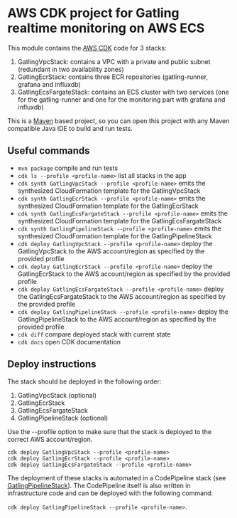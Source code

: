 # AWS CDK project for Gatling realtime monitoring on AWS ECS
This module contains the [AWS CDK](https://docs.aws.amazon.com/cdk/latest/guide/home.html) code for 3 stacks:
1. GatlingVpcStack: contains a VPC with a private and public subnet (redundant in two availability zones)
2. GatlingEcrStack: contains three ECR repositories (gatling-runner, grafana and influxdb)
3. GatlingEcsFargateStack: contains an ECS cluster with two services (one for the gatling-runner and one for the monitoring part with grafana and influxdb)

This is a [Maven](https://maven.apache.org/) based project, so you can open this project with any Maven compatible Java IDE to build and run tests.

## Useful commands
 * `mvn package` compile and run tests
 * `cdk ls --profile <profile-name>` list all stacks in the app
 * `cdk synth GatlingVpcStack --profile <profile-name>` emits the synthesized CloudFormation template for the GatlingVpcStack
 * `cdk synth GatlingEcrStack --profile <profile-name>` emits the synthesized CloudFormation template for the GatlingEcrStack
 * `cdk synth GatlingEcsFargateStack --profile <profile-name>` emits the synthesized CloudFormation template for the GatlingEcsFargateStack
 * `cdk synth GatlingPipelineStack --profile <profile-name>` emits the synthesized CloudFormation template for the GatlingPipelineStack
 * `cdk deploy GatlingVpcStack --profile <profile-name>` deploy the GatlingVpcStack to the AWS account/region as specified by the provided profile
 * `cdk deploy GatlingEcrStack --profile <profile-name>` deploy the GatlingEcrStack to the AWS account/region as specified by the provided profile
 * `cdk deploy GatlingEcsFargateStack --profile <profile-name>` deploy the GatlingEcsFargateStack to the AWS account/region as specified by the provided profile
 * `cdk deploy GatlingPipelineStack --profile <profile-name>` deploy the GatlingPipelineStack to the AWS account/region as specified by the provided profile
 * `cdk diff` compare deployed stack with current state
 * `cdk docs` open CDK documentation
 
 ## Deploy instructions
 The stack should be deployed in the following order:
 1. GatlingVpcStack (optional)
 2. GatlingEcrStack
 3. GatlingEcsFargateStack
 4. GatlingPipelineStack (optional)
 
 Use the --profile option to make sure that the stack is deployed to the correct AWS account/region.
 
 ```
cdk deploy GatlingVpcStack --profile <profile-name>
cdk deploy GatlingEcrStack --profile <profile-name>
cdk deploy GatlingEcsFargateStack --profile <profile-name>
```
The deployment of these stacks is automated in a CodePipeline stack 
(see [GatlingPipelineStack](../aws-cdk/src/main/java/com/rudolfs/gatling/cdk/pipeline/GatlingPipelineStack.java)).
The CodePipeline itself is also written in infrastructure code and can be deployed with the following command:

`cdk deploy GatlingPipelineStack --profile <profile-name>`.
